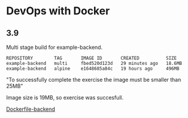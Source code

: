 # DevOps with Docker
## 3.9

Multi stage build for example-backend.

```
REPOSITORY        TAG       IMAGE ID       CREATED          SIZE
example-backend   multi     fbed520d123d   29 minutes ago   18.6MB
example-backend   alpine    e1648685a84c   19 hours ago     496MB
```

"To successfully complete the exercise the image must be smaller than 25MB"

Image size is 19MB, so exercise was succesfull.

[Dockerfile-backend](Dockerfile-backend)


